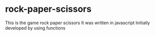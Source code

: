 # rock-paper-scissors
This is the game rock paper scissors
It was written in javascript
Initially developed by using functions